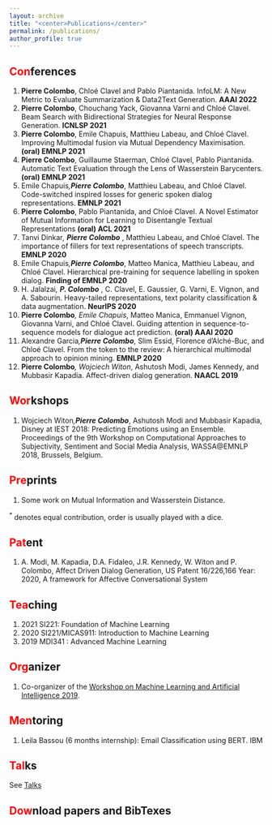 ```yaml
---
layout: archive
title: "<center>Publications</center>"
permalink: /publications/
author_profile: true
---
```




<span style="color:red">Con</span>ferences
---
1. **Pierre Colombo**, Chloé Clavel and Pablo Piantanida. InfoLM: A New Metric to Evaluate Summarization & Data2Text Generation. **AAAI 2022**
1. **Pierre Colombo**, Chouchang Yack, Giovanna Varni and Chloé Clavel. Beam Search with Bidirectional Strategies for Neural Response Generation. **ICNLSP 2021** 
2. **Pierre Colombo**, Emile Chapuis, Matthieu Labeau, and Chloé Clavel. Improving Multimodal fusion via Mutual Dependency Maximisation. **(oral) EMNLP 2021** 
3. **Pierre Colombo**, Guillaume Staerman, Chloé Clavel, Pablo Piantanida. Automatic Text Evaluation through the Lens of Wasserstein Barycenters. **(oral) EMNLP 2021** 
4. Emile Chapuis<sup>*</sup>,**Pierre Colombo**<sup>*</sup>, Matthieu Labeau, and Chloé Clavel. Code-switched inspired losses for generic spoken dialog representations. **EMNLP 2021** 
5. **Pierre Colombo**, Pablo Piantanida, and Chloé Clavel. A Novel Estimator of Mutual Information for Learning to Disentangle Textual Representations **(oral) ACL 2021**
6. Tanvi Dinkar<sup>*</sup>, **Pierre Colombo** <sup>*</sup>, Matthieu Labeau, and Chloé Clavel. The importance of fillers for text representations of speech transcripts. **EMNLP 2020** 
7. Emile Chapuis<sup>*</sup>,**Pierre Colombo**<sup>*</sup>, Matteo Manica, Matthieu Labeau, and Chloé Clavel. Hierarchical pre-training for sequence labelling in spoken dialog. **Finding of EMNLP 2020** 
8. H. Jalalzai<sup>*</sup>, **P. Colombo** <sup>*</sup>, C. Clavel, E. Gaussier, G. Varni, E. Vignon, and A. Sabourin. Heavy-tailed representations, text polarity classification & data augmentation. **NeurIPS 2020** 
9. **Pierre Colombo**<sup>*</sup>, Emile Chapuis<sup>*</sup>, Matteo Manica, Emmanuel Vignon, Giovanna Varni, and Chloé
Clavel. Guiding attention in sequence-to-sequence models for dialogue act prediction. **(oral) AAAI 2020**
10. Alexandre Garcia<sup>*</sup>,**Pierre Colombo**<sup>*</sup>, Slim Essid, Florence d’Alché-Buc, and Chloé Clavel. From the token to the review: A hierarchical multimodal approach to opinion mining. **EMNLP 2020** 
11. **Pierre Colombo**<sup>*</sup>, Wojciech Witon<sup>*</sup>, Ashutosh Modi, James Kennedy, and Mubbasir Kapadia. Affect-driven dialog generation. **NAACL 2019** 


<span style="color:red">Wor</span>kshops
---
1. Wojciech Witon<sup>*</sup>,**Pierre Colombo**<sup>*</sup>, Ashutosh Modi and Mubbasir Kapadia, Disney at IEST 2018: Predicting Emotions using an Ensemble. Proceedings of the 9th Workshop on Computational Approaches to Subjectivity, Sentiment and Social Media Analysis, WASSA@EMNLP 2018, Brussels, Belgium.

<span style="color:red">Pre</span>prints
---
1. Some work on Mutual Information and Wasserstein Distance.


<sup>*</sup> denotes equal contribution, order is usually played with a dice.


<span style="color:red">Pat</span>ent
---
1.  A. Modi, M. Kapadia, D.A. Fidaleo, J.R. Kennedy, W. Witon and P. Colombo, Affect Driven Dialog Generation, US Patent 16/226,166
Year: 2020, A framework for Affective Conversational System


<span style="color:red">Tea</span>ching
---
1. 2021  SI221: Foundation of Machine Learning 
2. 2020  SI221/MICAS911: Introduction to Machine Learning
3. 2019  MDI341 : Advanced Machine Learning


<span style="color:red">Org</span>anizer
---
1. Co-organizer of the [Workshop on Machine Learning and Artificial Intelligence 2019](https://workshopmlai.wp.imt.fr/).

<span style="color:red">Men</span>toring
---
1. Leila Bassou (6 months internship): Email Classification using BERT. IBM

<span style="color:red">Tal</span>ks
---
See [Talks](https://pierrecolombo.github.io//talks/)

<span style="color:red">Dow</span>nload papers and BibTexes
---
<script src="https://bibbase.org/show?bib=https://dblp.org/pid/229/3167.bib&jsonp=1"></script>


